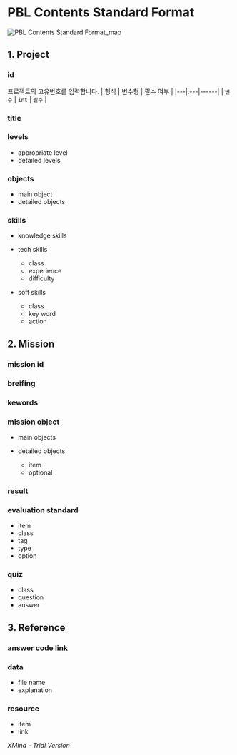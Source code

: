 # PBL Contents Standard Format

![PBL Contents Standard Format_map](https://user-images.githubusercontent.com/47736525/115193729-83163800-a127-11eb-8903-923be6f22a25.png)

## 1. Project

### id
프로젝트의 고유번호를 입력합니다.
| 형식 | 변수형 | 필수 여부 |
|---|:---|------|
| `변수` | `int` | `필수` |


### title

### levels

- appropriate level
- detailed levels

### objects

- main object
- detailed objects

### skills

- knowledge skills
- tech skills

	- class
	- experience
	- difficulty

- soft skills

	- class
	- key word
	- action

## 2. Mission

### mission id

### breifing

### kewords

### mission object

- main objects
- detailed objects

	- item
	- optional

### result

### evaluation standard

- item
- class
- tag
- type
- option

### quiz

- class
- question
- answer

## 3. Reference

### answer code link

### data

- file name
- explanation

### resource

- item
- link



*XMind - Trial Version*

